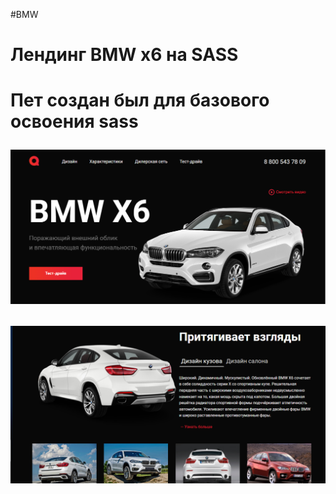 #BMW
<h1>Лендинг BMW x6  на SASS<h1> 
<p>Пет создан был для базового освоения sass</p>

![ ](./img/скрин1.png)

![ ](./img/скрин2.png)
